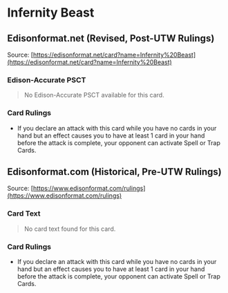 # Infernity Beast

## Edisonformat.net (Revised, Post-UTW Rulings)

Source: [https://edisonformat.net/card?name=Infernity%20Beast](https://edisonformat.net/card?name=Infernity%20Beast)

### Edison-Accurate PSCT

> No Edison-Accurate PSCT available for this card.

### Card Rulings

*   If you declare an attack with this card while you have no cards in your hand but an effect causes you to have at least 1 card in your hand before the attack is complete, your opponent can activate Spell or Trap Cards.


## Edisonformat.com (Historical, Pre-UTW Rulings)

Source: [https://www.edisonformat.com/rulings](https://www.edisonformat.com/rulings)

### Card Text

> No card text found for this card.

### Card Rulings

*   If you declare an attack with this card while you have no cards in your hand but an effect causes you to have at least 1 card in your hand before the attack is complete, your opponent can activate Spell or Trap Cards.


